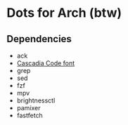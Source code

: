 # Dots for Arch (btw)

## Dependencies

* ack
* [Cascadia Code font](https://github.com/microsoft/cascadia-code)
* grep
* sed
* fzf
* mpv
* brightnessctl
* pamixer
* fastfetch
